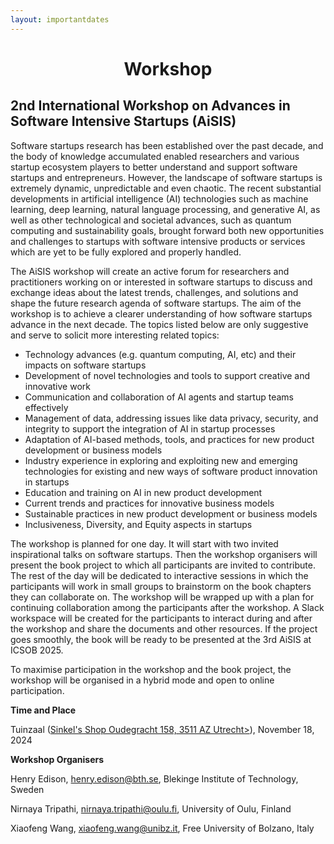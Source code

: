 ```yaml
---
layout: importantdates
---
```


<h1 class="display-4" style="text-align: center;">
	Workshop
</h1>

<h2 style="text-align: left;"> 
	2nd International Workshop on Advances in Software Intensive Startups (AiSIS) 
</h2>

Software startups research has been established over the past decade, and the body of knowledge accumulated enabled researchers and various startup ecosystem players to better understand and support software startups and entrepreneurs. However, the landscape of software startups is extremely dynamic, unpredictable and even chaotic. The recent substantial developments in artificial intelligence (AI) technologies such as machine learning, deep learning, natural language processing, and generative AI,  as well as other technological and societal advances, such as quantum computing and sustainability goals, brought forward both new opportunities and challenges to startups with software intensive products or services which are yet to be fully explored and properly handled. 
 
The AiSIS workshop will create an active forum for researchers and practitioners working on or interested in software startups to discuss and exchange ideas about the latest trends, challenges, and solutions and shape the future research agenda of software startups. The aim of the workshop is to achieve a clearer understanding of how software startups advance in the next decade. The topics listed below are only suggestive and serve to solicit more interesting related topics:

<p>
  <ul>
    <li>Technology advances (e.g. quantum computing, AI, etc) and their impacts on software startups</li>
    <li>Development of novel technologies and tools to support creative and innovative work</li>
    <li>Communication and collaboration of AI agents and startup teams effectively</li>
    <li>Management of data, addressing issues like data privacy, security, and integrity to support the integration of AI in startup processes</li>
    <li>Adaptation of AI-based methods, tools, and practices for new product development or business models</li>
    <li>Industry experience in exploring and exploiting new and emerging technologies for existing and new ways of software product innovation in startups</li>
    <li>Education and training on AI in new product development</li>
    <li>Current trends and practices for innovative business models</li>
    <li>Sustainable practices in new product development or business models</li>
    <li>Inclusiveness, Diversity, and Equity aspects in startups</li>
       
  </ul>
</p>
The workshop is planned for one day. It will start with two invited inspirational talks on software startups. Then the workshop organisers will present the book project to which all participants are invited to contribute. The rest of the day will be dedicated to interactive sessions in which the participants will work in small groups to brainstorm on the book chapters they can collaborate on. The workshop will be wrapped up with a plan for continuing collaboration among the participants after the workshop. A Slack workspace will be created for the participants to interact during and after the workshop and share the documents and other resources. If the project goes smoothly, the book will be ready to be presented at the 3rd AiSIS at ICSOB 2025.


To maximise participation in the workshop and the book project, the workshop will be organised in a hybrid mode and open to online participation. 

<p><b>Time and Place</b></p>

Tuinzaal (<a href="/location/">Sinkel's Shop Oudegracht 158, 3511 AZ Utrecht></a>), November 18, 2024


<p><b>Workshop Organisers</b></p>

Henry Edison, <a href= "mailto:henry.edison@bth.se" target="_blank">henry.edison@bth.se</a>, Blekinge Institute of Technology, Sweden

Nirnaya Tripathi, <a href= "mailto:nirnaya.tripathi@oulu.fi" target="_blank">nirnaya.tripathi@oulu.fi</a>, University of Oulu, Finland

Xiaofeng Wang, <a href= "mailto:xiaofeng.wang@unibz.it" target="_blank">xiaofeng.wang@unibz.it</a>, Free University of Bolzano, Italy

